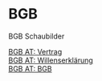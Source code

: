 # BGB
BGB Schaubilder

[BGB AT: Vertrag](BGB-AT_Vertrag.html) \
[BGB AT: Willenserklärung](BGB-AT_Willenserklärung.html) \
[BGB AT: BGB](BGB.html)
